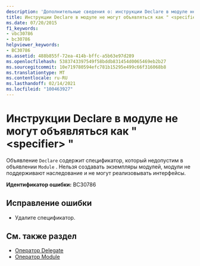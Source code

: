 ```yaml
---
description: 'Дополнительные сведения о: инструкции Declare в модуле не могут объявляться как " <specifier> "'
title: Инструкции Declare в модуле не могут объявляться как " <specifier> "
ms.date: 07/20/2015
f1_keywords:
- vbc30786
- bc30786
helpviewer_keywords:
- BC30786
ms.assetid: 488b855f-72ea-414b-bffc-a5b63e97d289
ms.openlocfilehash: 5383743397549f58bddb831454d0065469eb2b27
ms.sourcegitcommit: 10e719780594efc781b15295e499c66f316068b8
ms.translationtype: MT
ms.contentlocale: ru-RU
ms.lasthandoff: 02/14/2021
ms.locfileid: "100463927"
---
```

# <a name="declare-statements-in-a-module-cannot-be-declared-specifier"></a>Инструкции Declare в модуле не могут объявляться как " \<specifier> "

Объявление `Declare` содержит спецификатор, который недопустим в объявлении `Module` . Нельзя создавать экземпляры модулей, модули не поддерживают наследование и не могут реализовывать интерфейсы.  
  
 **Идентификатор ошибки:** BC30786  
  
## <a name="to-correct-this-error"></a>Исправление ошибки  
  
- Удалите спецификатор.  
  
## <a name="see-also"></a>См. также раздел

- [Оператор Delegate](../language-reference/statements/delegate-statement.md)
- [Оператор Module](../language-reference/statements/module-statement.md)
